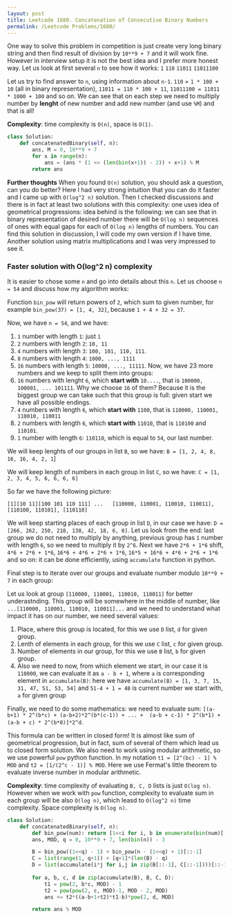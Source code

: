 ```yaml
---
layout: post
title: Leetcode 1680. Concatenation of Consecutive Binary Numbers
permalink: /Leetcode Problems/1680/
---
```


One way to solve this problem in competition is just create very long binary string and then find result of division by `10**9 + 7` and it will work fine. However in interview setup it is not the best idea and I prefer more honest way. Let us look at first several `n` to see how it works:
`1`
`110`
`11011`
`11011100`

Let us try to find answer to `n`, using information about `n-1`. `110` = `1 * 100 + 10` (all in binary representation), `11011 = 110 * 100 + 11`, `11011100 = 11011 * 1000 + 100` and so on. We can see that on each step we need to multiply number by **lenght** of new number and add new number (and use `%M`) and that is all!

**Complexity**: time complexity is `O(n)`, space is `O(1)`.

```python
class Solution:
    def concatenatedBinary(self, n):
        ans, M = 0, 10**9 + 7
        for x in range(n):
            ans = (ans * (1 << (len(bin(x+1)) - 2)) + x+1) % M
        return ans 
```

**Further thoughts** When you found `O(n)` solution, you should ask a question, can you do better? Here I had very strong intuition that you can do it faster and I came up with `O(log^2 n)` solution. Then I checked discussions and there is in fact at least two solutions with this complexity: one uses idea of geometrical progressions: idea behind is the following: we can see that in binary representation of desired number there will be `O(log n)` sequences of ones with equal gaps for each of `O(log n)` lengths of numbers. You can find this solution in discussion, I will code my own version if I have time. Another solution using matrix multiplications and I was very impressed to see it.

### Faster solution with O(log^2 n) complexity

It is easier to chose some `n` and go into details about this `n`. Let us choose `n = 54` and discuss how my algorithm works:

Function `bin_pow` will return powers of `2`, which sum to given number, for example `bin_pow(37) = [1, 4, 32]`, because `1 + 4 + 32 = 37`.

Now, we have `n = 54`, and we have:
1. `1` number with length `1`: just `1`
2. `2` numbers with length `2`: `10, 11`
3. `4` numbers with length `3`: `100, 101, 110, 111`.
4. `8` numbers with length `4`: `1000, ..., 1111`
5. `16` numbers with length `5`: `10000, ..., 11111`.
Now, we have 23 more numbers and we keep to split them into groups:
6. `16` numbers with lenght `6`, which **start with** `10....`, that is `100000, 100001, ... 101111`. Why we choose `16` of them? Because it is the biggest group we can take such that this group is full: given start we have all possible endings.
7. `4` numbers with length `6`, which **start with** `1100`, that is `110000, 110001, 110010, 110011`
8. `2` numbers with length `6`, which **start with** `11010`, that is `110100` and `110101`.
9. `1` number with length `6`: `110110`, which is equal to `54`, our last number.

We will keep lenghts of our groups in list `B`, so we have:
`B = [1, 2, 4, 8, 16, 16, 4, 2, 1`]

We will keep length of numbers in each group in list `C`, so we have:
`C = [1, 2, 3, 4, 5, 6, 6, 6, 6]`

So far we have the following picture:

`[1][10 11][100 101 110 111] ...   [110000, 110001, 110010, 110011], [110100, 110101], [110110]`

We will keep starting places of each group in list `D`, in our case we have:
`D = [266, 262, 250, 218, 138, 42, 18, 6, 0]`.
Let us look from the end: last group we do not need to multiply by anything, previous group has `1` number with length `6`, so we need to multiply it by `2^6`. Next we have `2*6 + 1*6` shift, `4*6 + 2*6 + 1*6`, `16*6 + 4*6 + 2*6 + 1*6`, `16*5 + 16*6 + 4*6 + 2*6 + 1*6` and so on: it can be done efficiently, using `accumulate` function in python.

Final step is to iterate over our groups and evaluate number modulo `10**9 + 7` in each group:

Let us look at group `[110000, 110001, 110010, 110011]` for better underastnding. This group will be somewhere in the middle of number, like `...[110000, 110001, 110010, 110011]...` and we need to understand what impact it has on our number, we need several values:
1. Place, where this group is located, for this we use `D` list, `d` for given group.
2. Lenth of elements in each group, for this we use `C` list, `c` for given group.
3. Number of elements in our group, for this we use `B` list, `b` for given group.
4. Also we need to now, from which element we start, in our case it is `110000`, we can evaluate it as `a - b + 1`, where `a` is corresponding element in `accumulate(B)`: here we have `accumulate(B) = [1, 3, 7, 15, 31, 47, 51, 53, 54]` and `51-4 + 1 = 48` is current number we start with, `a` for given group

Finally, we need to do some mathematics: we need to evaluate sum:
`[(a-b+1) * 2^(b*c) + (a-b+2)*2^(b*(c-1)) + ... +  (a-b + c-1) * 2^(b*1) + (a-b + c) * 2^(b*0)]*2^d`.

This formula can be written in closed form! It is almost like sum of geometrical progression, but in fact, sum of several of them which lead us to closed form solution. We also need to work using modular arithmetic, so we use powerful `pow` python function. In my notation `t1 = [2^(bc) - 1] % MOD` and `t2 = [1/(2^c - 1)] % MOD`. Here we use Fermat's little theorem to evaluate inverse number in modular arithmetic. 

**Complexity**: time complexity of evaluating `B, C, D` lists is just `O(log n)`. However when we work with `pow` function, complexity to evaluate sum in each group will be also `O(log n)`, which leasd to `O(log^2 n)` time complexity. Space complexity is `O(log n)`.


```python
class Solution:
    def concatenatedBinary(self, n):
        def bin_pow(num): return [1<<i for i, b in enumerate(bin(num)[:1:-1]) if b == "1"]
        ans, MOD, q = 0, 10**9 + 7, len(bin(n)) - 3

        B = bin_pow((1<<q) - 1) + bin_pow(n - (1<<q) + 1)[::-1]
        C = list(range(1, q+1)) + [q+1]*(len(B) - q)
        D = list(accumulate(i*j for i,j in zip(B[::-1], C[::-1])))[::-1][1:] + [0]
        
        for a, b, c, d in zip(accumulate(B), B, C, D):
            t1 = pow(2, b*c, MOD) - 1
            t2 = pow(pow(2, c, MOD)-1, MOD - 2, MOD)
            ans += t2*((a-b+1+t2)*t1-b)*pow(2, d, MOD)

        return ans % MOD
```